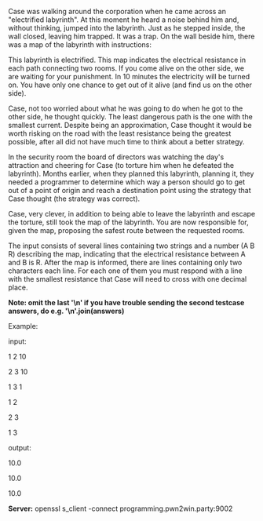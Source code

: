 Case was walking around the corporation when he came across an "electrified labyrinth". At this moment he heard a noise behind him and, without thinking, jumped into the labyrinth. Just as he stepped inside, the wall closed, leaving him trapped. It was a trap. On the wall beside him, there was a map of the labyrinth with instructions:

This labyrinth is electrified. This map indicates the electrical resistance in each path connecting two rooms. If you come alive on the other side, we are waiting for your punishment. In 10 minutes the electricity will be turned on. You have only one chance to get out of it alive (and find us on the other side).

Case, not too worried about what he was going to do when he got to the other side, he thought quickly. The least dangerous path is the one with the smallest current. Despite being an approximation, Case thought it would be worth risking on the road with the least resistance being the greatest possible, after all did not have much time to think about a better strategy.

In the security room the board of directors was watching the day's attraction and cheering for Case (to torture him when he defeated the labyrinth). Months earlier, when they planned this labyrinth, planning it, they needed a programmer to determine which way a person should go to get out of a point of origin and reach a destination point using the strategy that Case thought (the strategy was correct).

Case, very clever, in addition to being able to leave the labyrinth and escape the torture, still took the map of the labyrinth. You are now responsible for, given the map, proposing the safest route between the requested rooms.

The input consists of several lines containing two strings and a number (A B R) describing the map, indicating that the electrical resistance between A and B is R. After the map is informed, there are lines containing only two characters each line. For each one of them you must respond with a line with the smallest resistance that Case will need to cross with one decimal place.

**Note: omit the last '\n' if you have trouble sending the second testcase answers, do e.g. '\n'.join(answers)**

Example:

input:

1 2 10

2 3 10

1 3 1

1 2

2 3

1 3

output:

10.0

10.0

10.0

**Server:** openssl s_client -connect programming.pwn2win.party:9002


